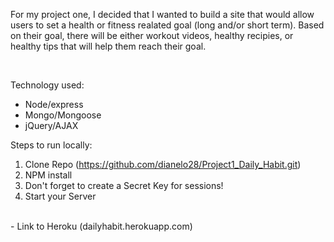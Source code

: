 <p>For my project one, I decided that I wanted to build a site that would allow users to set a health or fitness realated goal (long and/or short term). Based on their goal, there will be either workout videos, healthy recipies, or healthy tips that will help them reach their goal.<p>
<br>

Technology used:
- Node/express
- Mongo/Mongoose
- jQuery/AJAX

Steps to run locally:

1) Clone Repo (https://github.com/dianelo28/Project1_Daily_Habit.git) <br>
2) NPM install <br>
3) Don't forget to create a Secret Key for sessions!<br>
4) Start your Server<br>

<br>
- Link to Heroku (dailyhabit.herokuapp.com)